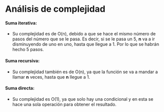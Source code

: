 # Análisis de complejidad

#### Suma iterativa:

- Su complejidad es de O(n), debido a que se hace el mismo número de pasos del número que se le pasa. Es decir, si se le pasa un 5, **n** va a ir disminuyendo de uno en uno, hasta que llegue a 1. Por lo que se habrán hecho 5 pasos.

#### Suma recursiva:

- Su complejidad también es de O(n), ya que la función se va a mandar a llamar **n** veces, hasta que **n** llegue a 1.

#### Suma directa:

- Su complejidad es O(1), ya que solo hay una condicional y en esta se hace una sola operación para obtener el resultado.
